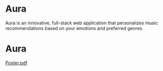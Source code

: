 # Aura
Aura is an innovative, full-stack web application that personalizes music recommendations based on your emotions and preferred genres.
# Aura
[Poster.pdf](https://github.com/user-attachments/files/20769364/Poster.pdf)
